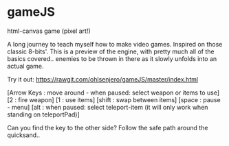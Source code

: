 # gameJS
html-canvas game  (pixel art!)

A long journey to teach myself how to make video games. Inspired on those classic 8-bits'.
This is a preview of the engine, with pretty much all of the basics covered.. enemies to be thrown in there as it slowly unfolds into an actual game. 

Try it out: https://rawgit.com/ohlsenjero/gameJS/master/index.html

[Arrow Keys : move around  -  when paused: select weapon or items to use]
[2          : fire weapon]
[1          : use items]
[shift      : swap between items]
[space      : pause - menu]
[alt        : when paused: select teleport-item (it will only work when standing on teleportPad)]


Can you find the key to the other side? Follow the safe path around the quicksand..
